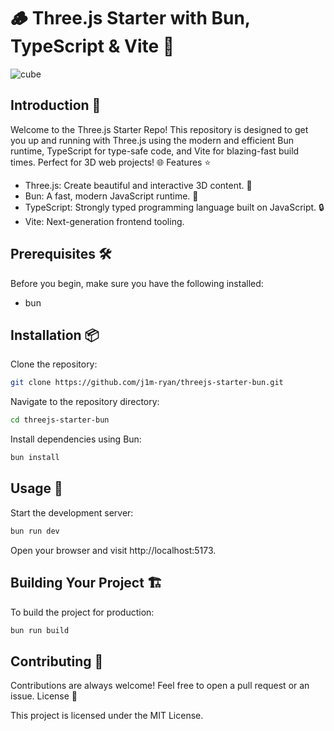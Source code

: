 # 🪵 Three.js Starter with Bun, TypeScript & Vite 🚀


![cube](repo-assets/starter.gif)

## Introduction 📖

Welcome to the Three.js Starter Repo! This repository is designed to get you up and running with Three.js using the modern and efficient Bun runtime, TypeScript for type-safe code, and Vite for blazing-fast build times. Perfect for 3D web projects! 🌐
Features ⭐

- Three.js: Create beautiful and interactive 3D content. 🎨
- Bun: A fast, modern JavaScript runtime. 🐰
- TypeScript: Strongly typed programming language built on JavaScript. 🔒
- Vite: Next-generation frontend tooling. 

## Prerequisites 🛠️

Before you begin, make sure you have the following installed:

 - bun

## Installation 📦

Clone the repository:

    
```bash
git clone https://github.com/j1m-ryan/threejs-starter-bun.git
```

Navigate to the repository directory:

```bash
cd threejs-starter-bun
```
Install dependencies using Bun:

```bash
bun install
```
## Usage 🚀

Start the development server:

```bash
bun run dev
```
Open your browser and visit http://localhost:5173.

## Building Your Project 🏗️

To build the project for production:

```bash
bun run build
```
## Contributing 🤝

Contributions are always welcome! Feel free to open a pull request or an issue.
License 📄

This project is licensed under the MIT License.
